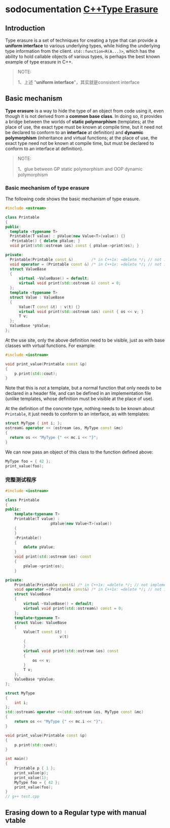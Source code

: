 # sodocumentation [C++Type Erasure](https://sodocumentation.net/cplusplus/topic/2872/type-erasure)

## Introduction

Type erasure is a set of techniques for creating a type that can provide a **uniform interface** to various underlying types, while hiding the underlying type information from the client. `std::function<R(A...)>`, which has the ability to hold callable objects of various types, is perhaps the best known example of type erasure in C++.

> NOTE: 
>
> 1、上述 "**uniform interface**"，其实就是consistent interface

## Basic mechanism

**Type erasure** is a way to hide the type of an object from code using it, even though it is not derived from a **common base class**. In doing so, it provides a bridge between the worlds of **static polymorphism** (templates; at the place of use, the exact type must be known at compile time, but it need not be declared to conform to an **interface** at definition) and **dynamic polymorphism** (inheritance and virtual functions; at the place of use, the exact type need not be known at compile time, but must be declared to conform to an interface at definition).

> NOTE:
>
> 1、glue between GP static polymorphism and OOP dynamic polymorphism

### Basic mechanism of type erasure

The following code shows the basic mechanism of type erasure.

```C++
#include <ostream>

class Printable
{
public:
  template <typename T>
  Printable(T value) : pValue(new Value<T>(value)) {}
  ~Printable() { delete pValue; }
  void print(std::ostream &os) const { pValue->print(os); }

private:
  Printable(Printable const &)        /* in C++1x: =delete */; // not implemented
  void operator = (Printable const &) /* in C++1x: =delete */; // not implemented
  struct ValueBase
  {
      virtual ~ValueBase() = default;
      virtual void print(std::ostream &) const = 0;
  };
  template <typename T>
  struct Value : ValueBase
  {
      Value(T const &t) : v(t) {}
      virtual void print(std::ostream &os) const { os << v; }
      T v;
  };
  ValueBase *pValue;
};
```

At the use site, only the above definition need to be visible, just as with base classes with virtual functions. For example:

```C++
#include <iostream>

void print_value(Printable const &p)
{
    p.print(std::cout);
}
```

Note that this is *not* a template, but a normal function that only needs to be declared in a header file, and can be defined in an implementation file (unlike templates, whose definition must be visible at the place of use).

At the definition of the concrete type, nothing needs to be known about `Printable`, it just needs to conform to an interface, as with templates:

```C++
struct MyType { int i; };
ostream& operator << (ostream &os, MyType const &mc)
{
  return os << "MyType {" << mc.i << "}";
}
```

We can now pass an object of this class to the function defined above:

```C++
MyType foo = { 42 };
print_value(foo);
```

### 完整测试程序

```C++
#include <iostream>

class Printable
{
public:
	template<typename T>
	Printable(T value) :
					pValue(new Value<T>(value))
	{
	}
	~Printable()
	{
		delete pValue;
	}
	void print(std::ostream &os) const
	{
		pValue->print(os);
	}

private:
	Printable(Printable const&) /* in C++1x: =delete */; // not implemented
	void operator =(Printable const&) /* in C++1x: =delete */; // not implemented
	struct ValueBase
	{
		virtual ~ValueBase() = default;
		virtual void print(std::ostream&) const = 0;
	};
	template<typename T>
	struct Value: ValueBase
	{
		Value(T const &t) :
						v(t)
		{
		}
		virtual void print(std::ostream &os) const
		{
			os << v;
		}
		T v;
	};
	ValueBase *pValue;
};

struct MyType
{
	int i;
};
std::ostream& operator <<(std::ostream &os, MyType const &mc)
{
	return os << "MyType {" << mc.i << "}";
}

void print_value(Printable const &p)
{
	p.print(std::cout);
}

int main()
{
	Printable p { 1 };
	print_value(p);
	print_value(1);
	MyType foo = { 42 };
	print_value(foo);
}
// g++ test.cpp
```



## Erasing down to a Regular type with manual vtable

